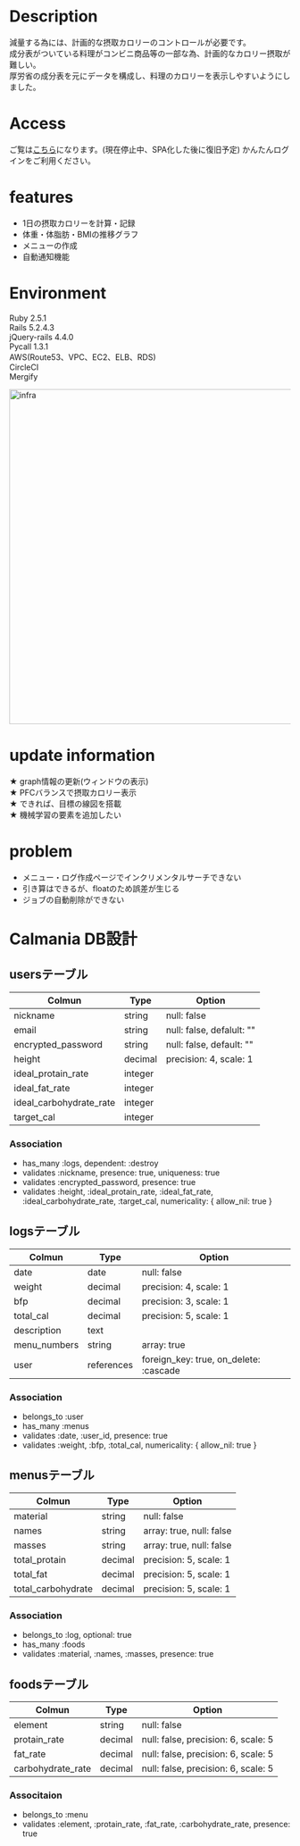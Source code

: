 
# Description
  減量する為には、計画的な摂取カロリーのコントロールが必要です。  
  成分表がついている料理がコンビニ商品等の一部な為、計画的なカロリー摂取が難しい。  
  厚労省の成分表を元にデータを構成し、料理のカロリーを表示しやすいようにしました。  

# Access
ご覧は[こちら](https://calmania.work/)になります。(現在停止中、SPA化した後に復旧予定)
かんたんログインをご利用ください。      

# features
- 1日の摂取カロリーを計算・記録
- 体重・体脂肪・BMIの推移グラフ
- メニューの作成
- 自動通知機能

# Environment

  Ruby 2.5.1  
  Rails 5.2.4.3  
  jQuery-rails 4.4.0  
  Pycall 1.3.1  
  AWS(Route53、VPC、EC2、ELB、RDS)  
  CircleCI  
  Mergify  
  
<img width="600" alt="infra" src="https://user-images.githubusercontent.com/61616172/95674018-7351f000-0be8-11eb-9034-29247a0c2c10.png">

# update information
 ★ graph情報の更新(ウィンドウの表示)  
 ★ PFCバランスで摂取カロリー表示  
 ★ できれば、目標の線図を搭載  
 ★ 機械学習の要素を追加したい  

# problem
  - メニュー・ログ作成ページでインクリメンタルサーチできない
  - 引き算はできるが、floatのため誤差が生じる
  - ジョブの自動削除ができない

# Calmania DB設計

## usersテーブル
|Colmun|Type|Option|
|-------|----|------|
|nickname|string|null: false|
|email|string|null: false, defalult: ""|
|encrypted_password|string|null: false, default: ""|
|height|decimal|precision: 4, scale: 1|
|ideal_protain_rate|integer||
|ideal_fat_rate|integer||
|ideal_carbohydrate_rate|integer||
|target_cal|integer||
### Association
- has_many :logs, dependent: :destroy
- validates :nickname, presence: true, uniqueness: true
- validates :encrypted_password, presence: true
- validates :height, :ideal_protain_rate, :ideal_fat_rate, :ideal_carbohydrate_rate, :target_cal, numericality: { allow_nil: true }

## logsテーブル
|Colmun|Type|Option|
|-------|----|------|
|date|date|null: false|
|weight|decimal|precision: 4, scale: 1|
|bfp|decimal|precision: 3, scale: 1|
|total_cal|decimal|precision: 5, scale: 1|
|description|text||
|menu_numbers|string|array: true|
|user|references|foreign_key: true, on_delete: :cascade|
### Association
- belongs_to :user
- has_many :menus
- validates :date, :user_id, presence: true
- validates :weight, :bfp, :total_cal, numericality: { allow_nil: true }

## menusテーブル
|Colmun|Type|Option|
|-------|----|------|
|material|string|null: false|
|names|string|array: true, null: false|
|masses|string|array: true, null: false|
|total_protain|decimal|precision: 5, scale: 1|
|total_fat|decimal|precision: 5, scale: 1|
|total_carbohydrate|decimal|precision: 5, scale: 1|
### Association
- belongs_to :log, optional: true
- has_many :foods
- validates :material, :names, :masses, presence: true

## foodsテーブル
|Colmun|Type|Option|
|-------|----|------|
|element|string|null: false|
|protain_rate|decimal|null: false, precision: 6, scale: 5|
|fat_rate|decimal|null: false, precision: 6, scale: 5|
|carbohydrate_rate|decimal|null: false, precision: 6, scale: 5|
### Associtaion
- belongs_to :menu
- validates :element, :protain_rate, :fat_rate, :carbohydrate_rate, presence: true